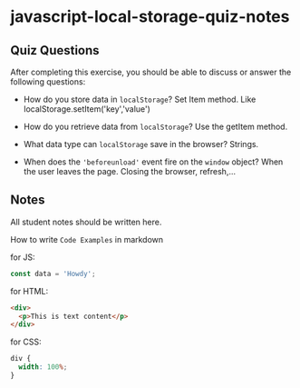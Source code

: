 # javascript-local-storage-quiz-notes

## Quiz Questions

After completing this exercise, you should be able to discuss or answer the following questions:

- How do you store data in `localStorage`?
  Set Item method. Like localStorage.setItem('key','value')

- How do you retrieve data from `localStorage`?
  Use the getItem method.

- What data type can `localStorage` save in the browser?
  Strings.
- When does the `'beforeunload'` event fire on the `window` object?
  When the user leaves the page. Closing the browser, refresh,...

## Notes

All student notes should be written here.

How to write `Code Examples` in markdown

for JS:

```javascript
const data = 'Howdy';
```

for HTML:

```html
<div>
  <p>This is text content</p>
</div>
```

for CSS:

```css
div {
  width: 100%;
}
```
